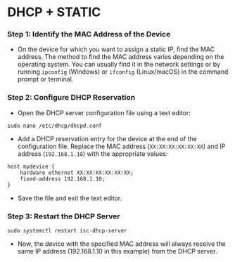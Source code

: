 # DHCP + STATIC

### Step 1: Identify the MAC Address of the Device

- On the device for which you want to assign a static IP, find the MAC address. The method to find the MAC address varies depending on the operating system. You can usually find it in the network settings or by running ``ipconfig`` (Windows) or ``ifconfig`` (Linux/macOS) in the command prompt or terminal.

### Step 2: Configure DHCP Reservation

- Open the DHCP server configuration file using a text editor:

```
sudo nano /etc/dhcp/dhcpd.conf
```

- Add a DHCP reservation entry for the device at the end of the configuration file. Replace the MAC address (``XX:XX:XX:XX:XX:XX``) and IP address (``192.168.1.10``) with the appropriate values:

```
host mydevice {
    hardware ethernet XX:XX:XX:XX:XX:XX;
    fixed-address 192.168.1.10;
}
```

- Save the file and exit the text editor.

### Step 3: Restart the DHCP Server

```
sudo systemctl restart isc-dhcp-server
```

- Now, the device with the specified MAC address will always receive the same IP address (192.168.1.10 in this example) from the DHCP server.